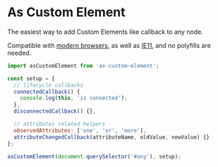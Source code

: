 # As Custom Element

The easiest way to add Custom Elements like callback to any node.

Compatible with [modern browsers](https://webreflection.github.io/as-custom-element/test/), as well as [IE11](https://webreflection.github.io/as-custom-element/test/ie/), and no polyfills are needed.

```js
import asCustomElement from 'as-custom-element';

const setup = {
  // lifecycle callbacks
  connectedCallback() {
    console.log(this, 'is connected');
  },
  disconnectedCallback() {},

  // attributes related helpers
  observedAttributes: ['one', 'or', 'more'],
  attributeChangedCallback(attributeName, oldValue, newValue) {}
};

asCustomElement(document.querySelector('#any'), setup);
```
